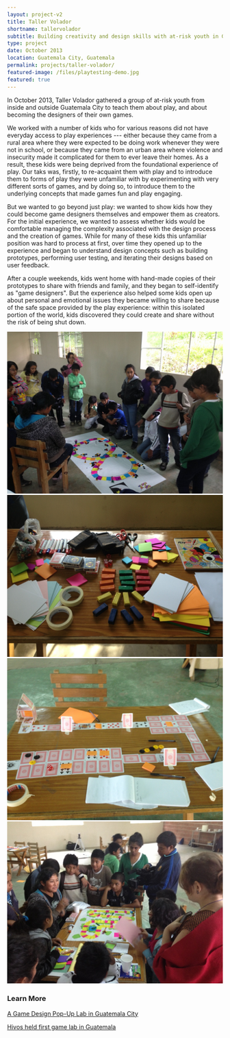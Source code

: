 ```yaml
---
layout: project-v2
title: Taller Volador
shortname: tallervolador
subtitle: Building creativity and design skills with at-risk youth in Guatemala through game design
type: project
date: October 2013
location: Guatemala City, Guatemala
permalink: projects/taller-volador/
featured-image: /files/playtesting-demo.jpg
featured: true
---
```

In October 2013, Taller Volador gathered a group of at-risk youth from inside and outside Guatemala City to teach them about play, and about becoming the designers of their own games.

We worked with a number of kids who for various reasons did not have everyday access to play experiences --- either because they came from a rural area where they were expected to be doing work whenever they were not in school, or because they came from an urban area where violence and insecurity made it complicated for them to ever leave their homes. As a result, these kids were being deprived from the foundational experience of play. Our taks was, firstly, to re-acquaint them with play and to introduce them to forms of play they were unfamiliar with by experimenting with very different sorts of games, and by doing so, to introduce them to the underlying concepts that made games fun and play engaging.

But we wanted to go beyond just play: we wanted to show kids how they could become game designers themselves and empower them as creators. For the initial experience, we wanted to assess whether kids would be comfortable managing the complexity associated with the design process and the creation of games. While for many of these kids this unfamiliar position was hard to process at first, over time they opened up to the experience and began to understand design concepts such as building prototypes, performing user testing, and iterating their designs based on user feedback.

After a couple weekends, kids went home with hand-made copies of their prototypes to share with friends and family, and they began to self-identify as "game designers". But the experience also helped some kids open up about personal and emotional issues they became willing to share because of the safe space provided by the play experience: within this isolated portion of the world, kids discovered they could create and share without the risk of being shut down.

<div class="row project-photos">
	<div class="project-photos_block col-lg-6 col-md-4 col-sm-6 col-xs-12">
		<img src="/files/playtesting-demo.jpg" class="project-photos_picture">
	</div>
	<div class="project-photos_block col-lg-6 col-md-4 col-sm-6 col-xs-12">
		<img src="/files/prototyping-table.jpg" class="project-photos_picture">
	</div>
	<div class="project-photos_block col-lg-6 col-md-4 col-sm-6 col-xs-12">
		<img src="/files/game-prototype.jpg" class="project-photos_picture">
	</div>
	<div class="project-photos_block col-lg-6 col-md-4 col-sm-6 col-xs-12">
		<img src="/files/tv4.jpg" class="project-photos_picture">
	</div>
</div>

<h3>Learn More</h3>

<div class="row page-blocks project-resources">
	<div class="col-md-3 col-sm-4 col-xs-6">
		<div class="project-resources_block">
			<a href="http://marisca.pe/2013/10/23/a-game-design-pop-up-lab.html">
				<p class="project-resources_icon"><span class="glyphicon glyphicon-link" aria-hidden="true"></span></p>
				<p>A Game Design Pop-Up Lab in Guatemala City</p>
			</a>
		</div>
	</div>
	<div class="col-md-3 col-sm-4 col-xs-6">
		<div class="project-resources_block">
			<a href="http://central-america.hivos.org/news/hivos-held-first-game-lab-guatemala">
				<p class="project-resources_icon"><span class="glyphicon glyphicon-link" aria-hidden="true"></span></p>
				<p>Hivos held first game lab in Guatemala</p>
			</a>
		</div>
	</div>
</div>
